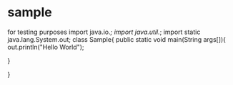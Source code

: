 # sample
for testing purposes
import java.io.*;
import java.util.*;
import static java.lang.System.out;
class Sample{
 public static void main(String args[]){
  out.println("Hello World");
 
 
 }


}

